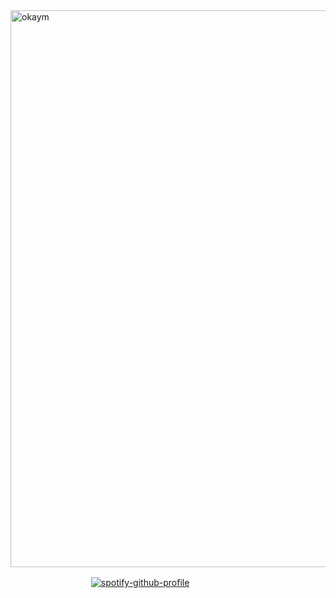 <img width="1280" height="891" alt="okaym" src="https://github.com/user-attachments/assets/468f25df-8864-459e-ad2b-0a81da18aa75" />

ㅤㅤㅤㅤㅤㅤㅤㅤㅤㅤ[![spotify-github-profile](https://spotify-github-profile.kittinanx.com/api/view?uid=31xeib7fgevwhwqt2v4k6bssxhqa&cover_image=true&theme=novatorem&show_offline=false&background_color=121212&interchange=false&bar_color=f2d95f&bar_color_cover=false)](https://github.com/kittinan/spotify-github-profile)
